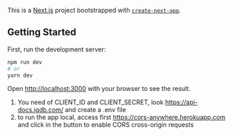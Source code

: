 This is a [Next.js](https://nextjs.org/) project bootstrapped with [`create-next-app`](https://github.com/vercel/next.js/tree/canary/packages/create-next-app).

## Getting Started

First, run the development server:

```bash
npm run dev
# or
yarn dev
```

Open [http://localhost:3000](http://localhost:3000) with your browser to see the result.

1) You need of CLIENT_ID and CLIENT_SECRET, look https://api-docs.igdb.com/ and create a .env file
2) to run the app local, access first https://cors-anywhere.herokuapp.com and click in the button to enable CORS cross-origin requests
